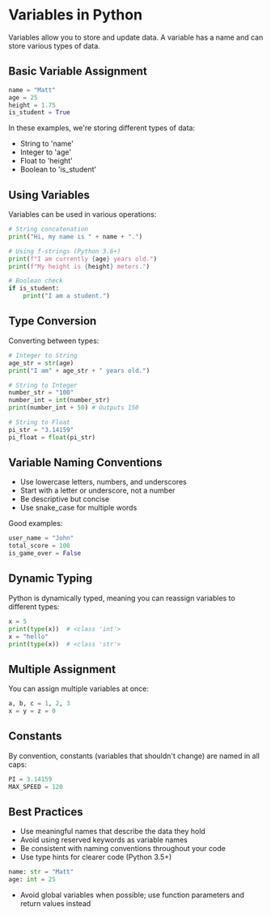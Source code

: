 # Variables in Python

Variables allow you to store and update data. A variable has a name and can store various types of data.

## Basic Variable Assignment

```python
name = "Matt"
age = 25
height = 1.75
is_student = True
```
 In these examples, we're storing different types of data:
- String to 'name'
- Integer to 'age'
- Float to 'height'
- Boolean to 'is_student'
## Using Variables
Variables can be used in various operations:
```python
# String concatenation
print("Hi, my name is " + name + ".")

# Using f-strings (Python 3.6+)
print(f"I am currently {age} years old.")
print(f"My height is {height} meters.")

# Boolean check
if is_student:
    print("I am a student.")
```

## Type Conversion
Converting between types:
```python
# Integer to String
age_str = str(age)
print("I am" + age_str + " years old.")

# String to Integer
number_str = "100"
number_int = int(number_str)
print(number_int + 50) # Outputs 150

# String to Float
pi_str = "3.14159"
pi_float = float(pi_str)
```

## Variable Naming Conventions

- Use lowercase letters, numbers, and underscores
- Start with a letter or underscore, not a number
- Be descriptive but concise
- Use snake_case for multiple words

Good examples:
```python
user_name = "John"
total_score = 100
is_game_over = False
```
## Dynamic Typing
Python is dynamically typed, meaning you can reassign variables to different types:
```python
x = 5
print(type(x))  # <class 'int'>
x = "hello"
print(type(x))  # <class 'str'>
```
## Multiple Assignment
You can assign multiple variables at once:
```python
a, b, c = 1, 2, 3
x = y = z = 0
```
## Constants
By convention, constants (variables that shouldn't change) are named in all caps:
```python
PI = 3.14159
MAX_SPEED = 120
```

## Best Practices
- Use meaningful names that describe the data they hold
- Avoid using reserved keywords as variable names
- Be consistent with naming conventions throughout your code
- Use type hints for clearer code (Python 3.5+)
```python
name: str = "Matt"
age: int = 25
```
- Avoid global variables when possible; use function parameters and return values instead


